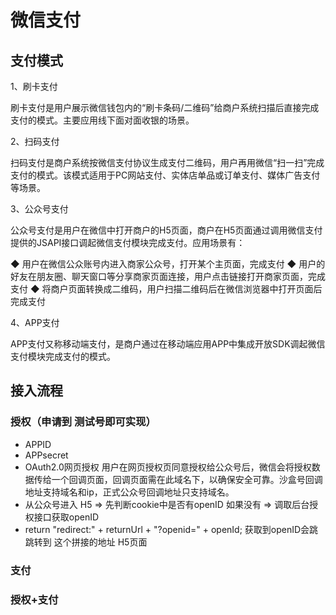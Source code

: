 # 微信支付

## 支付模式

1、刷卡支付

刷卡支付是用户展示微信钱包内的“刷卡条码/二维码”给商户系统扫描后直接完成支付的模式。主要应用线下面对面收银的场景。

2、扫码支付

扫码支付是商户系统按微信支付协议生成支付二维码，用户再用微信“扫一扫”完成支付的模式。该模式适用于PC网站支付、实体店单品或订单支付、媒体广告支付等场景。

3、公众号支付

公众号支付是用户在微信中打开商户的H5页面，商户在H5页面通过调用微信支付提供的JSAPI接口调起微信支付模块完成支付。应用场景有：

◆ 用户在微信公众账号内进入商家公众号，打开某个主页面，完成支付 ◆ 用户的好友在朋友圈、聊天窗口等分享商家页面连接，用户点击链接打开商家页面，完成支付 ◆ 将商户页面转换成二维码，用户扫描二维码后在微信浏览器中打开页面后完成支付

4、APP支付

APP支付又称移动端支付，是商户通过在移动端应用APP中集成开放SDK调起微信支付模块完成支付的模式。

## 接入流程

### 授权（申请到 测试号即可实现）

* APPID
* APPsecret
* OAuth2.0网页授权 用户在网页授权页同意授权给公众号后，微信会将授权数据传给一个回调页面，回调页面需在此域名下，以确保安全可靠。沙盒号回调地址支持域名和ip，正式公众号回调地址只支持域名。
* 从公众号进入 H5 =&gt; 先判断cookie中是否有openID 如果没有 =&gt; 调取后台授权接口获取openID
* return "redirect:" + returnUrl + "?openid=" + openId; 获取到openID会跳跳转到 这个拼接的地址 H5页面

### 支付

### 授权+支付

